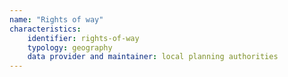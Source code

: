 ```yaml
---
name: "Rights of way"
characteristics:
    identifier: rights-of-way
    typology: geography
    data provider and maintainer: local planning authorities
---
```



